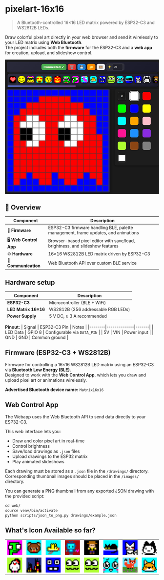# pixelart-16x16

> A Bluetooth-controlled 16×16 LED matrix powered by ESP32-C3 and WS2812B LEDs.

Draw colorful pixel art directly in your web browser and send it wirelessly to your LED matrix using **Web Bluetooth**.  
The project includes both the **firmware** for the ESP32-C3 and a **web app** for creation, upload, and slideshow control.

![webapp](imgs/webapp.png)

## 🚀 Overview

| Component | Description |
|------------|-------------|
| 🧠 **Firmware** | ESP32-C3 firmware handling BLE, palette management, frame updates, and animations |
| 🖥️ **Web Control App** | Browser-based pixel editor with save/load, brightness, and slideshow features |
| ⚙️ **Hardware** | 16×16 WS2812B LED matrix driven by ESP32-C3 |
| 🔋 **Communication** | Web Bluetooth API over custom BLE service |

## Hardware setup

| Component | Description |
|------------|-------------|
| **ESP32-C3** | Microcontroller (BLE + WiFi) |
| **LED Matrix 16×16** | WS2812B (256 addressable RGB LEDs) |
| **Power Supply** | 5 V DC, ≥ 3 A recommended |

**Pinout:**
| Signal | ESP32-C3 Pin | Notes |
|--------|--------------|-------|
| LED Data | GPIO 8 | Configurable via `DATA_PIN` |
| 5V | VIN | Power input |
| GND | GND | Common ground |

## Firmware (ESP32-C3 + WS2812B)

Firmware for controlling a 16×16 WS2812B LED matrix using an ESP32-C3 via **Bluetooth Low Energy (BLE)**.  
Designed to work with the **Web Control App**, which lets you draw and upload pixel art or animations wirelessly.

**Advertised Bluetooth device name:** `Matrix16x16`

## Web Control App

The Webapp uses the Web Bluetooth API to send data directly to your ESP32-C3.

This web interface lets you:
- Draw and color pixel art in real-time  
- Control brightness  
- Save/load drawings as `.json` files  
- Upload drawings to the ESP32 matrix  
- Play animated slideshows

Each drawing must be stored as a `.json` file in the `/drawings/` directory.  
Corresponding thumbnail images should be placed in the `/images/` directory.

You can generate a PNG thumbnail from any exported JSON drawing with the provided script:

```
cd web/
source venv/bin/activate
python scripts/json_to_png.py drawings/example.json
```


## What's Icon Available so far?


<table>

<tr>
<td><img src="web/images/alien.png" width="50" title="alien"></td>
<td><img src="web/images/bear.png" width="50" title="bear"></td>
<td><img src="web/images/bird.png" width="50" title="bird"></td>
<td><img src="web/images/bot.png" width="50" title="bot"></td>
<td><img src="web/images/buzz.png" width="50" title="buzz"></td>
<td><img src="web/images/cat1.png" width="50" title="cat1"></td>
<td><img src="web/images/cat2.png" width="50" title="cat2"></td>
<td><img src="web/images/cat3.png" width="50" title="cat3"></td>
</tr>

<tr>
<td><img src="web/images/chicken.png" width="50" title="chicken"></td>
<td><img src="web/images/city.png" width="50" title="city"></td>
<td><img src="web/images/face1.png" width="50" title="face1"></td>
<td><img src="web/images/face2.png" width="50" title="face2"></td>
<td><img src="web/images/face2.png" width="50" title="face2"></td>
<td><img src="web/images/face3.png" width="50" title="face3"></td>
<td><img src="web/images/fox1.png" width="50" title="fox1"></td>
<td><img src="web/images/fox2.png" width="50" title="fox2"></td>
</tr>

</table>